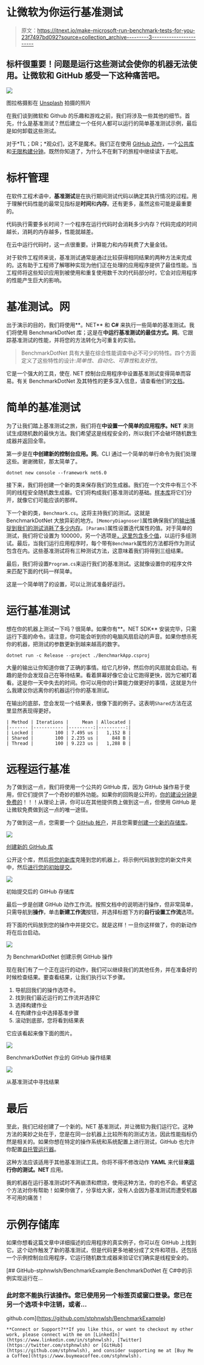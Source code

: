 # 让微软为你运行基准测试

> 原文：<https://itnext.io/make-microsoft-run-benchmark-tests-for-you-23f7497bd092?source=collection_archive---------3----------------------->

## 标杆很重要！问题是运行这些测试会使你的机器无法使用。让微软和 GitHub 感受一下这种痛苦吧。

![](img/b03fdc5a6509268c03824fd8d131f80a.png)

图拉格摄影在 [Unsplash](https://unsplash.com?utm_source=medium&utm_medium=referral) 拍摄的照片

在我们谈到微软和 Github 的乐趣和游戏之前，我们将涉及一些其他的细节。首先，什么是基准测试？然后建立一个任何人都可以运行的简单基准测试示例，最后是如何卸载这些测试。

对于*TL；DR；*观众们，这不是魔术。我们正在使用 [GitHub 动作](https://github.com/features/actions)，一个[公共库](https://github.com/stphnwlsh/BenchmarkExample)和[无限构建分钟](https://github.com/pricing)。既然你知道了，为什么不在剩下的旅程中继续读下去呢。

# 标杆管理

在软件工程术语中，**基准测试**是在执行期间测试代码以确定其执行情况的过程。用于理解代码性能的最常见指标是**时间**和**内存**。还有更多，虽然这些可能是最重要的。

代码执行需要多长时间？一个程序在运行代码时会消耗多少内存？代码完成的时间越长，消耗的内存越多，性能就越差。

在云中运行代码时，这一点很重要。计算能力和内存耗费了大量金钱。

对于软件工程师来说，基准测试通常是通过比较获得相同结果的两种方法来完成的。这有助于工程师了解哪种实现为他们正在处理的应用程序提供了最佳性能。当工程师将这些知识应用到被使用和重复使用数千次的代码部分时，它会对应用程序的性能产生巨大的影响。

# 基准测试。网

出于演示的目的，我们将使用**。NET** 和 **C#** 来执行一些简单的基准测试。我们将使用 BenchmarkDotNet 库；这是在**中运行基准测试的最佳方式。网**。它跟踪基准测试的性能，并将您的方法转化为可重复的实验。

> BenchmarkDotNet 具有大量在综合性能调查中必不可少的特性。四个方面定义了这些特性的设计:*简单性*、*自动化*、*可靠性*和*友好性*。

它是一个强大的工具，使在. NET 控制台应用程序中设置基准测试变得简单而容易。有关 BenchmarkDotNet 及其特性的更多深入信息，请查看他们的[文档](https://benchmarkdotnet.org/#features)。

# 简单的基准测试

为了让我们踏上基准测试之旅，我们将在**中设置一个简单的应用程序。NET** 来测试生成随机数的最快方法。我们希望这是线程安全的，所以我们不会破坏随机数生成器并返回全零。

第一步是在**中创建新的控制台应用。网**。CLI 通过一个简单的单行命令为我们处理这些。谢谢微软，那太简单了。

```
dotnet new console --framework net6.0
```

接下来，我们将创建一个新的类来保存我们的生成器。我们在一个文件中有三个不同的线程安全随机数生成器。它们将构成我们基准测试的基础。[样本库](https://github.com/stphnwlsh/BenchmarkExample/tree/main/Generators)将它们分开，就像它们可能应该的那样。

下一个新的类，`Benchmark.cs`。这将主持我们的测试。这就是 BenchmarkDotNet 大放异彩的地方。`[MemoryDiagnoser]`属性确保我们的[输出捕捉到我们的测试消耗了多少内存](https://benchmarkdotnet.org/articles/configs/diagnosers.html)。`[Params]`属性设置迭代属性的值。对于简单的测试，我们将它设置为 100000，另一个选项是[，这里包含多个值](https://benchmarkdotnet.org/articles/overview.html#params)，以运行多组测试。最后，当我们运行应用程序时，每个带有`Benchmark`属性的方法都将作为测试包含在内。这些基准测试将有三种测试方法，这意味着我们将得到三组结果。

最后，我们将设置`Program.cs`来运行我们的基准测试。这就像设置你的程序文件来匹配下面的代码一样简单。

这是一个简单明了的设置，可以让测试准备好运行。

# 运行基准测试

想在你的机器上测试一下吗？很简单。如果你有**。NET SDK** 安装完毕，只需运行下面的命令。请注意，你可能会听到你的电脑风扇启动的声音。如果你想杀死你的机器，把测试的参数更新到越来越高的数字。

```
dotnet run -c Release --project ./BenchmarkApp.csproj 
```

大量的输出让你知道你做了正确的事情。给它几秒钟，然后你的风扇就会启动。有趣的是你会发现自己在等待结果。看着屏幕好像它会让它跑得更快，因为它被盯着看。这是你一天中失去的时间。你可以用你的计算能力做更好的事情，这就是为什么我建议你远离你的机器运行你的基准测试。

在输出的底部，您会发现一个结果表，很像下面的例子。这表明`Shared`方法在这里显然表现得更好。

```
| Method | Iterations |     Mean | Allocated |
|------- |----------- |---------:|----------:|
| Locked |        100 | 7.495 us |   1,152 B |
| Shared |        100 | 2.235 us |     848 B |
| Thread |        100 | 9.223 us |   1,288 B |
```

# 远程运行基准

为了做到这一点，我们将使用一个公共的 GitHub 库，因为 GitHub 操作易于使用，但它们提供了一个奇妙的额外功能。如果你的回购是公开的，[你的建设分钟是免费的](https://docs.github.com/en/billing/managing-billing-for-github-actions/about-billing-for-github-actions#:~:text=GitHub%20Actions%20usage%20is%20free%20for%20both%20public%20repositories%20and%20self%2Dhosted%20runners)！！！从理论上讲，你可以在其他提供商上做到这一点，但使用 GitHub 是让微软免费做到这一点的唯一途径。

为了做到这一点，您需要一个 [GitHub 帐户](https://github.com/signup)，并且您需要[创建一个新的存储库](https://github.com/new)。

![](img/96c3b16d8a1b0bfe9410d713bd0e139c.png)

[创建新的 GitHub 库](https://github.com/new)

公开这个库，然后[将您的新库](https://docs.github.com/en/repositories/creating-and-managing-repositories/cloning-a-repository)克隆到您的机器上，将示例代码放到您的新文件夹中，然后[进行您的初始提交](https://github.com/git-guides/git-commit)。

![](img/c5dcc37cfe9718272972d105cdd023dc.png)

初始提交后的 GitHub 存储库

最后一步是创建 GitHub 动作工作流。按照文档中的说明进行操作，但非常简单，只需导航到**操作**，单击**新建工作流**按钮，并选择标题下方的**自行设置工作流**选项。

将下面的代码放到您的操作中并提交它。就是这样！一旦你这样做了，你的新动作将在后台启动。

![](img/7137b9dc3eb491852d0e2a8722fadc9f.png)

为 BenchmarkDotNet 创建示例 GitHub 操作

现在我们有了一个正在运行的动作，我们可以继续我们的其他任务，并在准备好的时候检查结果。要查看结果，让我们执行以下步骤。

1.  导航回我们的操作选项卡。
2.  找到我们最近运行的工作流并选择它
3.  选择构建作业
4.  在构建作业中选择基准步骤
5.  滚动到底部，您将看到结果表

它应该看起来像下面的图片。

![](img/172a244187db3a8242caa0771481caff.png)

BenchmarkDotNet 作业的 GitHub 操作结果

![](img/aaa08db2cbf0e82be2dbeb359b1f966b.png)

从基准测试中寻找结果

# 最后

至此，我们已经创建了一个新的。NET 基准测试，并让微软为我们运行它。这种方法的美妙之处在于，您是在同一台机器上比较所有的测试方法，因此性能指标仍然是相关的。如果你想在特定的操作系统和系统配置上进行测试，GitHub 也允许你配置[自托管运行器](https://docs.github.com/en/actions/hosting-your-own-runners/about-self-hosted-runners)。

这种方法应该适用于其他基准测试工具。你将不得不修改动作 **YAML** 来代替**来运行你的测试。NET** 应用。

我的机器在运行基准测试时不再崩溃和燃烧，使用这种方法，你的也不会。希望这个方法对你有帮助！如果你做了，分享给大家，没有人会因为基准测试而遭受机器不可用的痛苦！

# 示例存储库

如果你想看这篇文章中详细描述的应用程序的真实例子，你可以在 GitHub 上找到它。这个动作触发了新的基准测试，但是代码更多地被分成了文件和项目。还包括一个示例控制台应用程序，它运行随机数生成器来验证它们确实是线程安全的。

[](https://github.com/stphnwlsh/BenchmarkExample) [## GitHub-stphnwlsh/BenchmarkExample:BenchmarkDotNet 在 C#中的示例实现运行在…

### 此时您不能执行该操作。您已使用另一个标签页或窗口登录。您已在另一个选项卡中注销，或者…

github.com](https://github.com/stphnwlsh/BenchmarkExample) 

```
**Connect or Support?**If you like this, or want to checkout my other work, please connect with me on [LinkedIn](https://www.linkedin.com/in/stphnwlsh), [Twitter](https://twitter.com/stphnwlsh) or [GitHub](https://github.com/stphnwlsh), and consider supporting me at [Buy Me a Coffee](https://www.buymeacoffee.com/stphnwlsh).
```